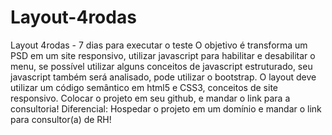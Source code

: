 # Layout-4rodas
Layout 4rodas - 7 dias para executar o teste  O objetivo é transforma um PSD em um site responsivo, utilizar javascript para habilitar e desabilitar o menu, se possível utilizar alguns conceitos de javascript estruturado, seu javascript também será analisado, pode utilizar o bootstrap.  O layout deve utilizar um código semântico em html5 e CSS3, conceitos de site responsivo.  Colocar o projeto em seu github, e mandar o link para a consultoria!  Diferencial: Hospedar o projeto em um domínio e mandar o link para consultor(a) de RH!
